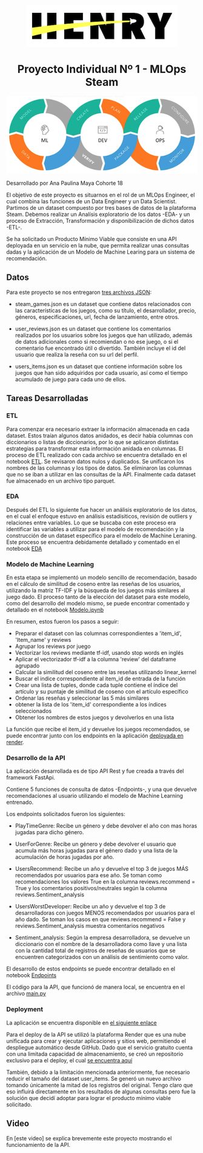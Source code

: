 <p align="center">
  <img src="./readme_img/logoHenry.png">
</p>

# <h1 align=center>Proyecto Individual Nº 1 - MLOps Steam</h1>

<p align="center">
  <img src="./readme_img/mlops-flow.png">
</p>

Desarrollado por Ana Paulina Maya Cohorte 18

El objetivo de este proyecto es situarnos en el rol de un MLOps Engineer, el cual combina las funciones de un Data Engineer y un Data Scientist. Partimos de un dataset compuesto por tres bases de datos de la plataforma Steam. Debemos realizar un Analísis exploratorio de los datos -EDA- y un proceso de Extracción, Transformación y disponibilización de dichos datos -ETL-.

Se ha solicitado un Producto Mínimo Viable que consiste en una API deployada en un servicio en la nube, que permita realizar unas consultas dadas y la aplicación de un Modelo de Machine Learing para un sistema de recomendación.

## Datos

Para este proyecto se nos entregaron [tres archivos JSON](https://drive.google.com/drive/folders/1HqBG2-sUkz_R3h1dZU5F2uAzpRn7BSpj):

-  steam_games.json es un dataset que contiene datos relacionados con las características de los juegos, como su título, el desarrollador, precio, géneros, especificaciones, url, fecha de lanzamiento, entre otros.

- user_reviews.json es un dataset que contiene los comentarios realizados por los usuarios sobre los juegos que han utilizado, además de datos adicionales como si recomiendan o no ese juego, o si el comentario fue encontrado útil o divertido. También incluye el id del usuario que realiza la reseña con su url del perfil.

- users_items.json es un dataset que contiene información sobre los juegos que han sido adquiridos por cada usuario, así como el tiempo acumulado de juego para cada uno de ellos.

## Tareas Desarrolladas

### ETL

Para comenzar era necesario extraer la información almacenada en cada dataset. Estos traían algunos datos anidados, es decir había columnas con diccionarios o listas de diccionarios, por lo que se aplicaron distintas estrategias para transformar esta información anidada en columnas. El proceso de ETL realizado con cada archivo se encuentra detallado en el notebook [ETL](ETL.ipynb). Se revisaron datos nulos y duplicados. Se unificaron los nombres de las columnas y los tipos de datos. Se eliminaron las columnas que no se iban a utilizar en las consultas de la API. Finalmente cada dataset fue almacenado en un archivo tipo parquet.

### EDA

Después del ETL lo siguiente fue hacer un análisis exploratorio de los datos, en el cual el enfoque estuvo en análisis estadísiticos, revisión de outliers y relaciones entre variables. Lo que se buscaba con este proceso era identificar las variables a utilizar para el modelo de recomendación y la construcción de un dataset específico para el modelo de Machine Leraning. Este proceso se encuentra debidamente detallado y comentado en el notebook [EDA](EDA.ipynb)

### Modelo de Machine Learning

En esta etapa se implementó un modelo sencillo de recomendación, basado en el cálculo de similitud de coseno entre las reseñas de los usuarios, utilizando la matriz TF-IDF y la búsqueda de los juegos más similares al juego dado.
El proceso tanto de la elección del dataset para este modelo, como del desarrollo del modelo mismo, se puede encontrar comentado y detallado en el notebook [Modelo.ipynb](Modelo.ipynb)

En resumen, estos fueron los pasos a seguir:
- Preparar el dataset con las columnas correspondientes a 'item_id', 'Item_name' y reviews
- Agrupar los reviews por juego
- Vectorizar los reviews mediante tf-idf, usando stop words en inglés
- Aplicar el vectorizador tf-idf a la columna 'review' del dataframe agrupado
- Calcular la similitud del coseno entre las reseñas utilizando linear_kernel
- Buscar el indice correspondiente al item_id de entrada de la función
- Crear una lista de tuples, donde cada tuple contiene el índice del artículo y su puntaje de similitud de coseno con el artículo específico
- Ordenar las reseñas y seleccionar las 5 más similares
- obtener la lista de los 'item_id' correspondiente a los índices seleccionados
- Obtener los nombres de estos juegos y devolverlos en una lista

La función que recibe el item_id y devuelve los juegos recomendados, se puede encontrar junto con los endpoints en la aplicación [deployada en render](https://api-endpoints-modelo.onrender.com/docs).

### Desarrollo de la API

La aplicación desarrollada es de tipo API Rest y fue creada a través del framework FastApi.

Contiene 5 funciones de consulta de datos -Endpoints-, y una que devuelve recomendaciones al usuario utilizando el modelo de Machine Learning entrenado.

Los endpoints solicitados fueron los siguientes:


- PlayTimeGenre: Recibe un género y debe devolver el año con mas horas jugadas para dicho género.

- UserForGenre: Recibe un género y debe devolver el usuario que acumula más horas jugadas para el género dado y una lista de la acumulación de horas jugadas por año.

- UsersRecommend: Recibe un año y devuelve el top 3 de juegos MÁS recomendados por usuarios para ese año. Se toman como recomendaciones los valores True en la columna reviews.recommend = True y  los comentarios positivos/neutrales según la columna reviews.Sentiment_analysis

- UsersWorstDeveloper: Recibe un año y devuelve el top 3 de desarrolladoras con juegos MENOS recomendados por usuarios para el año dado. Se toman los casos en que reviews.recommend = False y reviews.Sentiment_analysis muestra comentarios negativos

- Sentiment_analysis: Según la empresa desarrolladora, se devuelve un diccionario con el nombre de la desarrolladora como llave y una lista con la cantidad total de registros de reseñas de usuarios que se encuentren categorizados con un análisis de sentimiento como valor.

El desarrollo de estos endpoints se puede encontrar detallado en el notebook [Endpoints](Endpoints.ipynb)

El código para la API, que funcionó de manera local, se encuentra en el archivo [main.py](main.py)

### Deployment

La aplicación se encuentra disponible en [el siguiente enlace](https://api-endpoints-modelo.onrender.com/docs)

Para el deploy de la API se utilizó la plataforma Render que es una nube unificada para crear y ejecutar aplicaciones y sitios web, permitiendo el despliegue automático desde GitHub. Dado que el servicio gratuito cuenta con una limitada capacidad de almacenamiento, se creó un repositorio exclusivo para el deploy, el cual [se encuentra aquí](https://github.com/anapmaya/api-deploy)

También, debido a la limitación mencionada anteriormente, fue necesario reducir el tamaño del dataset user_items. Se generó un nuevo archivo tomando únicamente la mitad de los registros del original. Tengo claro que eso influirá directamente en los resultados de algunas consultas pero fue la solución que decidí adoptar para lograr el producto mínimo viable solicitado.

## Video

En [este video] se explica brevemente este proyecto mostrando el funcionamiento de la API.
